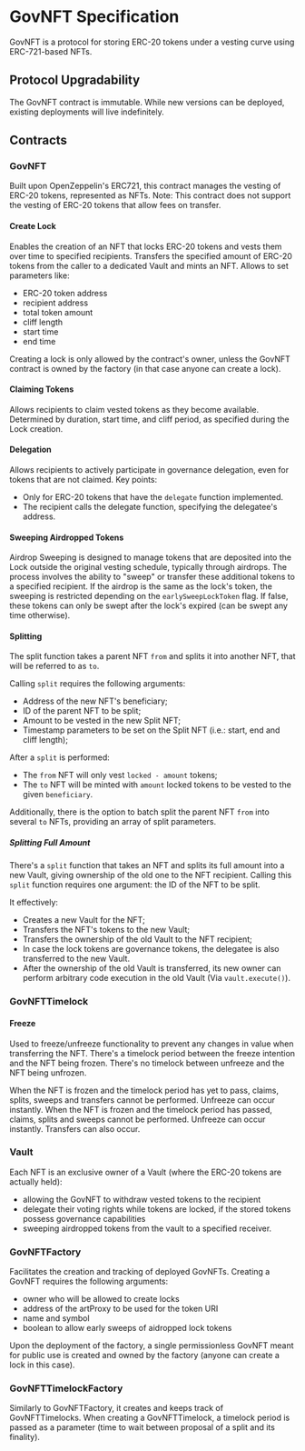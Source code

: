 # GovNFT Specification

GovNFT is a protocol for storing ERC-20 tokens under a vesting curve using ERC-721-based NFTs.

## Protocol Upgradability

The GovNFT contract is immutable. While new versions can be deployed, existing deployments will live indefinitely.

## Contracts

### GovNFT

Built upon OpenZeppelin's ERC721, this contract manages the vesting of ERC-20 tokens, represented as NFTs.
Note: This contract does not support the vesting of ERC-20 tokens that allow fees on transfer.

#### Create Lock

Enables the creation of an NFT that locks ERC-20 tokens and vests them over time to specified recipients.
Transfers the specified amount of ERC-20 tokens from the caller to a dedicated Vault and mints an NFT.
Allows to set parameters like:

- ERC-20 token address
- recipient address
- total token amount
- cliff length
- start time
- end time

Creating a lock is only allowed by the contract's owner, unless the GovNFT contract is owned by the factory (in that case anyone can create a lock).

#### Claiming Tokens

Allows recipients to claim vested tokens as they become available.
Determined by duration, start time, and cliff period, as specified during the Lock creation.

#### Delegation

Allows recipients to actively participate in governance delegation, even for tokens that are not claimed.
Key points:

- Only for ERC-20 tokens that have the `delegate` function implemented.
- The recipient calls the delegate function, specifying the delegatee's address.

#### Sweeping Airdropped Tokens

Airdrop Sweeping is designed to manage tokens that are deposited into the Lock outside the original vesting schedule, typically through airdrops.
The process involves the ability to "sweep" or transfer these additional tokens to a specified recipient.
If the airdrop is the same as the lock's token, the sweeping is restricted depending on the `earlySweepLockToken` flag. If false, these tokens can only be swept after the lock's expired (can be swept any time otherwise).

#### Splitting

The split function takes a parent NFT `from` and splits it into another NFT, that will be referred to as `to`.

Calling `split` requires the following arguments:

- Address of the new NFT's beneficiary;
- ID of the parent NFT to be split;
- Amount to be vested in the new Split NFT;
- Timestamp parameters to be set on the Split NFT (i.e.: start, end and cliff length);

After a `split` is performed:

- The `from` NFT will only vest `locked - amount` tokens;
- The `to` NFT will be minted with `amount` locked tokens to be vested to the given `beneficiary`.

Additionally, there is the option to batch split the parent NFT `from` into several `to` NFTs, providing an array of split parameters.

##### Splitting Full Amount

There's a `split` function that takes an NFT and splits its full amount into a new Vault, giving ownership of the old one to the NFT recipient.
Calling this `split` function requires one argument: the ID of the NFT to be split.

It effectively:

- Creates a new Vault for the NFT;
- Transfers the NFT's tokens to the new Vault;
- Transfers the ownership of the old Vault to the NFT recipient;
- In case the lock tokens are governance tokens, the delegatee is also transferred to the new Vault.
- After the ownership of the old Vault is transferred, its new owner can perform arbitrary code execution in the old Vault (Via `vault.execute()`).

### GovNFTTimelock

#### Freeze

Used to freeze/unfreeze functionality to prevent any changes in value when transferring the NFT.
There's a timelock period between the freeze intention and the NFT being frozen. There's no timelock between unfreeze and the NFT being unfrozen.

When the NFT is frozen and the timelock period has yet to pass, claims, splits, sweeps and transfers cannot be performed. Unfreeze can occur instantly.
When the NFT is frozen and the timelock period has passed, claims, splits and sweeps cannot be performed. Unfreeze can occur instantly. Transfers can also occur.

### Vault

Each NFT is an exclusive owner of a Vault (where the ERC-20 tokens are actually held):

- allowing the GovNFT to withdraw vested tokens to the recipient
- delegate their voting rights while tokens are locked, if the stored tokens possess governance capabilities
- sweeping airdropped tokens from the vault to a specified receiver.

### GovNFTFactory

Facilitates the creation and tracking of deployed GovNFTs. Creating a GovNFT requires the following arguments:

- owner who will be allowed to create locks
- address of the artProxy to be used for the token URI
- name and symbol
- boolean to allow early sweeps of aidropped lock tokens

Upon the deployment of the factory, a single permissionless GovNFT meant for public use is created and owned by the factory (anyone can create a lock in this case).

### GovNFTTimelockFactory

Similarly to GovNFTFactory, it creates and keeps track of GovNFTTimelocks.
When creating a GovNFTTimelock, a timelock period is passed as a parameter (time to wait between proposal of a split and its finality).
